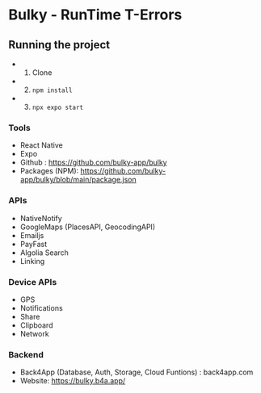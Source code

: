 # Bulky - RunTime T-Errors

## Running the project
- 1. Clone 
- 2. ```npm install```
- 3. ```npx expo start```

### Tools
- React Native
- Expo
- Github : https://github.com/bulky-app/bulky
- Packages (NPM): https://github.com/bulky-app/bulky/blob/main/package.json

### APIs
- NativeNotify
- GoogleMaps (PlacesAPI, GeocodingAPI)
- Emailjs
- PayFast
- Algolia Search
- Linking

### Device APIs
- GPS
- Notifications
- Share
- Clipboard
- Network

### Backend
- Back4App (Database, Auth, Storage, Cloud Funtions) : back4app.com
- Website: https://bulky.b4a.app/


